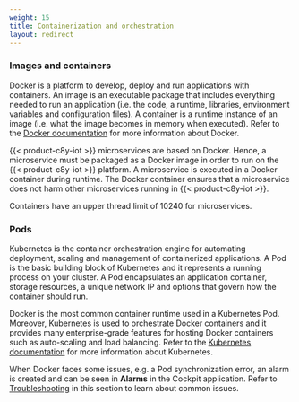 ```yaml
---
weight: 15
title: Containerization and orchestration
layout: redirect
---
```



### Images and containers

Docker is a platform to develop, deploy and run applications with containers. An image is an executable package that includes everything needed to run an application (i.e. the code, a runtime, libraries, environment variables and configuration files). A container is a runtime instance of an image (i.e. what the image becomes in memory when executed). Refer to the [Docker documentation](https://docs.Docker.com/get-started/) for more information about Docker.

{{< product-c8y-iot >}} microservices are based on Docker. Hence, a microservice must be packaged as a Docker image in order to run on the {{< product-c8y-iot >}} platform. A microservice is executed in a Docker container during runtime. The Docker container ensures that a microservice does not harm other microservices running in {{< product-c8y-iot >}}.

Containers have an upper thread limit of 10240 for microservices.

### Pods

Kubernetes is the container orchestration engine for automating deployment, scaling and management of containerized applications. A Pod is the basic building block of Kubernetes and it represents a running process on your cluster. A Pod encapsulates an application container, storage resources, a unique network IP and options that govern how the container should run.

Docker is the most common container runtime used in a Kubernetes Pod. Moreover, Kubernetes is used to orchestrate Docker containers and it provides many enterprise-grade features for hosting Docker containers such as auto-scaling and load balancing. Refer to the [Kubernetes documentation](https://kubernetes.io/docs/home/) for more information about Kubernetes.

When Docker faces some issues, e.g. a Pod synchronization error, an alarm is created and can be seen in **Alarms** in the Cockpit application. Refer to [Troubleshooting](#troubleshooting) in this section to learn about common issues.
